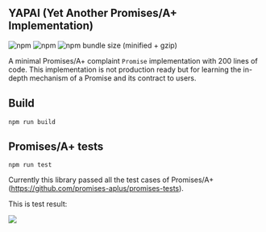 ## YAPAI (Yet Another Promises/A+ Implementation)


![npm](https://img.shields.io/npm/dt/yapai.svg)
![npm](https://img.shields.io/npm/l/yapai.svg)
![npm bundle size (minified + gzip)](https://img.shields.io/bundlephobia/minzip/react.svg)

A minimal Promises/A+ complaint `Promise` implementation with 200 lines of code. This implementation is not production ready but for learning the in-depth mechanism of a Promise and its contract to users.

## Build

`npm run build`

## Promises/A+ tests

`npm run test`

Currently this library passed all the test cases of Promises/A+ (https://github.com/promises-aplus/promises-tests). 

This is test result:

![](https://i.imgur.com/7ZCgNJX.gif)
